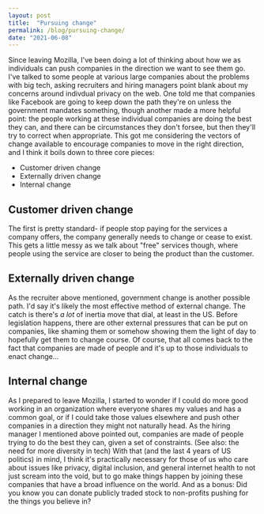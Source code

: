 ```yaml
---
layout: post
title:  "Pursuing change"
permalink: /blog/pursuing-change/
date: "2021-06-08"
---
```


Since leaving Mozilla, I've been doing a lot of thinking about how we as individuals can push companies in the direction we want to see them go. I've talked to some people at various large companies about the problems with big tech, asking recruiters and hiring managers point blank about my concerns around indivdual privacy on the web. One told me that companies like Facebook are going to keep down the path they're on unless the government mandates something, though another made a more helpful point: the people working at these individual companies are doing the best they can, and there can be circumstances they don't forsee, but then they'll try to correct when appropriate. This got me considering the vectors of change available to encourage companies to move in the right direction, and I think it boils down to three core pieces:

* Customer driven change
* Externally driven change
* Internal change

## Customer driven change
The first is pretty standard- if people stop paying for the services a company offers, the company generally needs to change or cease to exist. This gets a little messy as we talk about "free" services though, where people using the service are closer to being the product than the customer.

## Externally driven change
As the recruiter above mentioned, government change is another possible path. I'd say it's likely the most effective method of external change. The catch is there's _a lot_ of inertia move that dial, at least in the US. Before legislation happens, there are other external pressures that can be put on companies, like shaming them or somehow showing them the light of day to hopefully get them to change course. Of course, that all comes back to the fact that companies are made of people and it's up to those individuals to enact change...

## Internal change
As I prepared to leave Mozilla, I started to wonder if I could do more good working in an organization where everyone shares my values and has a common goal, or if I could take those values elsewhere and push other companies in a direction they might not naturally head. As the hiring manager I mentioned above pointed out, companies are made of people trying to do the best they can, given a set of constraints. (See also: the need for more diversity in tech) With that (and the last 4 years of US politics) in mind, I think it's practically necessary for those of us who care about issues like privacy, digital inclusion, and general internet health to not just scream into the void, but to go make things happen by joining these companies that have a broad influence on the world. And as a bonus: Did you know you can donate publicly traded stock to non-profits pushing for the things you believe in?